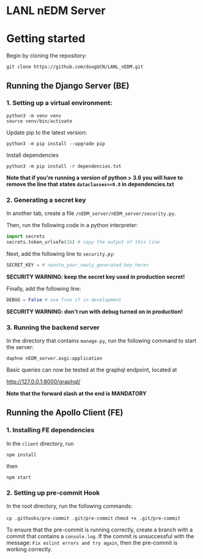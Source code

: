 # LANL nEDM Server

# Getting started

Begin by cloning the repository:

```
git clone https://github.com/dougUCN/LANL_nEDM.git
```

## Running the Django Server (BE)

### 1. Setting up a virtual environment:

```
python3 -m venv venv
source venv/bin/activate
```

Update pip to the latest version:

```
python3 -m pip install --upgrade pip
```

Install dependencies

```
python3 -m pip install -r dependencies.txt
```

**Note that if you're running a version of python > 3.6 you will have to remove
the line that states `dataclasses==0.8` in dependencies.txt**

### 2. Generating a secret key

In another tab, create a file `/nEDM_server/nEDM_server/security.py`.

Then, run the following code in a python interpreter:

```python
import secrets
secrets.token_urlsafe(16) # copy the output of this line
```

Next, add the following line to `security.py`:

```python
SECRET_KEY = # <paste_your_newly_generated_key_here>
```

**SECURITY WARNING: keep the secret key used in production secret!**

Finally, add the following line:

```python
DEBUG = False # use True if in development
```

**SECURITY WARNING: don't run with debug turned on in production!**

### 3. Running the backend server

In the directory that contains `manage.py`, run the following command to start the server:

```
daphne nEDM_server.asgi:application
```

Basic queries can now be tested at the graphql endpoint, located at

http://127.0.0.1:8000/graphql/

**Note that the forward slash at the end is MANDATORY**

## Running the Apollo Client (FE)

### 1. Installing FE dependencies

In the `client` directory, run

```
npm install
```

then

```
npm start
```

### 2. Setting up pre-commit Hook

In the root directory, run the following commands:

`cp .githooks/pre-commit .git/pre-commit`
`chmod +x .git/pre-commit`

To ensure that the pre-commit is running correctly, create a branch with a commit that contains a `console.log`. If the commit is unsuccessful with the message: `Fix eslint errors and try again`, then the pre-commit is working correctly.

